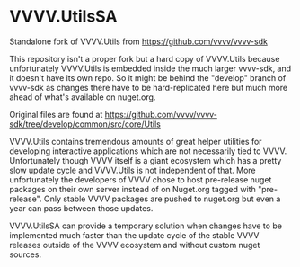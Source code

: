 # VVVV.UtilsSA

Standalone fork of VVVV.Utils from https://github.com/vvvv/vvvv-sdk

This repository isn't a proper fork but a hard copy of VVVV.Utils because unfortunately VVVV.Utils is embedded inside the much larger vvvv-sdk, and it doesn't have its own repo. So it might be behind the "develop" branch of vvvv-sdk as changes there have to be hard-replicated here but much more ahead of what's available on nuget.org.

Original files are found at https://github.com/vvvv/vvvv-sdk/tree/develop/common/src/core/Utils

VVVV.Utils contains tremendous amounts of great helper utilities for developing interactive applications which are not necessarily tied to VVVV. Unfortunately though VVVV itself is a giant ecosystem which has a pretty slow update cycle and VVVV.Utils is not independent of that. More unfortunately the developers of VVVV chose to host pre-release nuget packages on their own server instead of on Nuget.org tagged with "pre-release". Only stable VVVV packages are pushed to nuget.org but even a year can pass between those updates.

VVVV.UtilsSA can provide a temporary solution when changes have to be implemented much faster than the update cycle of the stable VVVV releases outside of the VVVV ecosystem and without custom nuget sources.
